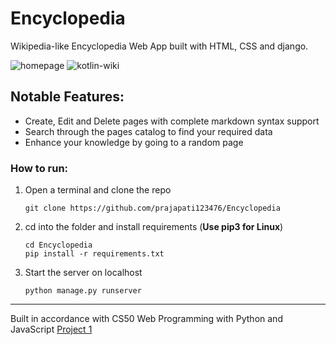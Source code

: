 
# Encyclopedia
Wikipedia-like Encyclopedia Web App built with HTML, CSS and django.  

![homepage](https://user-images.githubusercontent.com/61092127/126044410-897cb9a5-f4d8-433a-b707-342421883281.jpeg)
![kotlin-wiki](https://user-images.githubusercontent.com/22092047/126103305-659422de-dd45-40cd-9c97-e4079ff6228f.png)


## Notable Features:
- Create, Edit and Delete pages with complete markdown syntax support
- Search through the pages catalog to find your required data
- Enhance your knowledge by going to a random page

### How to run:
1. Open a terminal and clone the repo
    ```
    git clone https://github.com/prajapati123476/Encyclopedia
    ```
2. cd into the folder and install requirements (**Use pip3 for Linux**)
    ```
    cd Encyclopedia
    pip install -r requirements.txt
    ```
3. Start the server on localhost
    ```
    python manage.py runserver
    ```
  
---

Built in accordance with CS50 Web Programming with Python and JavaScript [Project 1](https://cs50.harvard.edu/web/2020/projects/1/wiki/)

